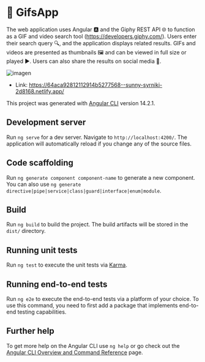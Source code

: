 # 🚀 GifsApp

The web application uses Angular 🅰️ and the Giphy REST API 🌐 to function as a GIF and video search tool (https://developers.giphy.com/). Users enter their search query 🔍, and the application displays related results. GIFs and videos are presented as thumbnails 🖼️ and can be viewed in full size or played ▶️. Users can also share the results on social media 📲.


![imagen](https://github.com/Davidfi34/Search-gifs/assets/46968835/1675d45f-304e-4ba5-9e7f-5b8ac0bdd172)


* Link: https://64aca92812112914b5277568--sunny-syrniki-2d8168.netlify.app/

This project was generated with [Angular CLI](https://github.com/angular/angular-cli) version 14.2.1.

## Development server

Run `ng serve` for a dev server. Navigate to `http://localhost:4200/`. The application will automatically reload if you change any of the source files.

## Code scaffolding

Run `ng generate component component-name` to generate a new component. You can also use `ng generate directive|pipe|service|class|guard|interface|enum|module`.

## Build

Run `ng build` to build the project. The build artifacts will be stored in the `dist/` directory.

## Running unit tests

Run `ng test` to execute the unit tests via [Karma](https://karma-runner.github.io).

## Running end-to-end tests

Run `ng e2e` to execute the end-to-end tests via a platform of your choice. To use this command, you need to first add a package that implements end-to-end testing capabilities.

## Further help

To get more help on the Angular CLI use `ng help` or go check out the [Angular CLI Overview and Command Reference](https://angular.io/cli) page.
